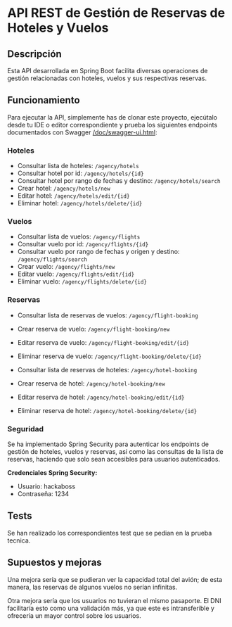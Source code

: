# API REST de Gestión de Reservas de Hoteles y Vuelos

## Descripción

Esta API desarrollada en Spring Boot facilita diversas operaciones de gestión relacionadas con hoteles, vuelos y sus respectivas reservas.

## Funcionamiento

Para ejecutar la API, simplemente has de clonar este proyecto, ejecútalo desde tu IDE o editor correspondiente y prueba los siguientes endpoints documentados con Swagger [/doc/swagger-ui.html](/doc/swagger-ui.html):

### Hoteles

- Consultar lista de hoteles: `/agency/hotels`
- Consultar hotel por id: `/agency/hotels/{id}`
- Consultar hotel por rango de fechas y destino: `/agency/hotels/search`
- Crear hotel: `/agency/hotels/new`
- Editar hotel: `/agency/hotels/edit/{id}`
- Eliminar hotel: `/agency/hotels/delete/{id}`

### Vuelos

- Consultar lista de vuelos: `/agency/flights`
- Consultar vuelo por id: `/agency/flights/{id}`
- Consultar vuelo por rango de fechas y origen y destino: `/agency/flights/search`
- Crear vuelo: `/agency/flights/new`
- Editar vuelo: `/agency/flights/edit/{id}`
- Eliminar vuelo: `/agency/flights/delete/{id}`

### Reservas

- Consultar lista de reservas de vuelos: `/agency/flight-booking`
- Crear reserva de vuelo: `/agency/flight-booking/new`
- Editar reserva de vuelo: `/agency/flight-booking/edit/{id}`
- Eliminar reserva de vuelo: `/agency/flight-booking/delete/{id}`

- Consultar lista de reservas de hoteles: `/agency/hotel-booking`
- Crear reserva de hotel: `/agency/hotel-booking/new`
- Editar reserva de hotel: `/agency/hotel-booking/edit/{id}`
- Eliminar reserva de hotel: `/agency/hotel-booking/delete/{id}`


### Seguridad

Se ha implementado Spring Security para autenticar los endpoints de gestión de hoteles, vuelos y reservas, así como las consultas de la lista de reservas, haciendo que solo sean accesibles para usuarios autenticados.

**Credenciales Spring Security:**
- Usuario: hackaboss
- Contraseña: 1234

## Tests

Se han realizado los correspondientes test que se pedian en la prueba tecnica.

## Supuestos y mejoras

Una mejora sería que se pudieran ver la capacidad total del avión; de esta manera, las reservas de algunos vuelos no serían infinitas.

Otra mejora sería que los usuarios no tuvieran el mismo pasaporte. El DNI facilitaría esto como una validación más, ya que este es intransferible y ofrecería un mayor control sobre los usuarios.
